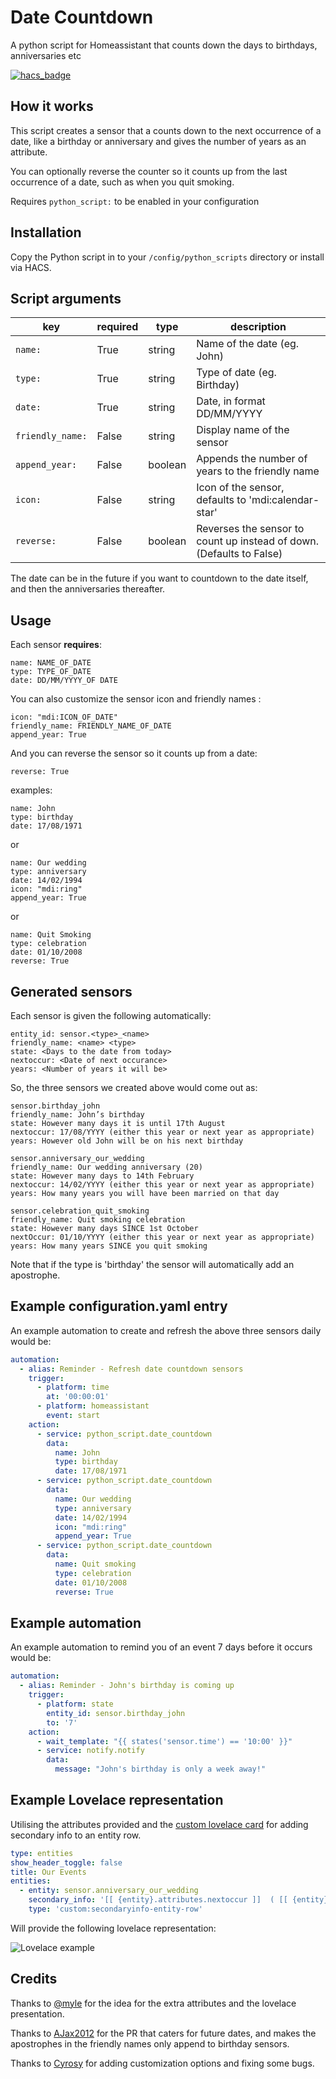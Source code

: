 # Date Countdown
A python script for Homeassistant that counts down the days to birthdays, anniversaries etc

[![hacs_badge](https://img.shields.io/badge/HACS-Default-orange.svg?style=for-the-badge)](https://github.com/custom-components/hacs)

## How it works
This script creates a sensor that a counts down to the next occurrence of a date, like a birthday or anniversary and gives the number of years as an attribute.

You can optionally reverse the counter so it counts up from the last occurrence of a date, such as when you quit smoking. 

Requires `python_script:` to be enabled in your configuration

## Installation
Copy the Python script in to your `/config/python_scripts` directory or install via HACS.

## Script arguments
key | required | type | description
-- | -- | -- | --
`name:` | True | string | Name of the date (eg. John)
`type:` | True | string | Type of date (eg. Birthday)
`date:` | True | string | Date, in format DD/MM/YYYY
`friendly_name:` | False | string | Display name of the sensor
`append_year:` | False | boolean | Appends the number of years to the friendly name
`icon:` | False | string | Icon of the sensor, defaults to 'mdi:calendar-star'
`reverse:` | False | boolean | Reverses the sensor to count up instead of down.  (Defaults to False)

The date can be in the future if you want to countdown to the date itself, and then the anniversaries thereafter.

## Usage
Each sensor **requires**:

```
name: NAME_OF_DATE
type: TYPE_OF_DATE
date: DD/MM/YYYY_OF DATE
```

You can also customize the sensor icon and friendly names :

```
icon: "mdi:ICON_OF_DATE"
friendly_name: FRIENDLY_NAME_OF_DATE
append_year: True
```

And you can reverse the sensor so it counts up from a date:

```
reverse: True
```

examples:

```
name: John
type: birthday
date: 17/08/1971
```

or

```
name: Our wedding
type: anniversary
date: 14/02/1994
icon: "mdi:ring"
append_year: True
```

or

```
name: Quit Smoking
type: celebration
date: 01/10/2008
reverse: True
```

## Generated sensors
Each sensor is given the following automatically:

```
entity_id: sensor.<type>_<name>
friendly_name: <name> <type>
state: <Days to the date from today>
nextoccur: <Date of next occurance>
years: <Number of years it will be>
```

So, the three sensors we created above would come out as:

```
sensor.birthday_john
friendly_name: John’s birthday
state: However many days it is until 17th August
nextoccur: 17/08/YYYY (either this year or next year as appropriate)
years: However old John will be on his next birthday

sensor.anniversary_our_wedding
friendly_name: Our wedding anniversary (20)
state: However many days to 14th February
nextoccur: 14/02/YYYY (either this year or next year as appropriate)
years: How many years you will have been married on that day

sensor.celebration_quit_smoking
friendly_name: Quit smoking celebration
state: However many days SINCE 1st October
nextOccur: 01/10/YYYY (either this year or next year as appropriate)
years: How many years SINCE you quit smoking
```

Note that if the type is 'birthday' the sensor will automatically add an apostrophe.

## Example configuration.yaml entry
An example automation to create and refresh the above three sensors daily would be:

```yaml
automation:
  - alias: Reminder - Refresh date countdown sensors
    trigger:
      - platform: time
        at: '00:00:01'
      - platform: homeassistant
        event: start
    action:
      - service: python_script.date_countdown
        data:
          name: John
          type: birthday
          date: 17/08/1971
      - service: python_script.date_countdown
        data:
          name: Our wedding
          type: anniversary
          date: 14/02/1994
          icon: "mdi:ring"
          append_year: True
      - service: python_script.date_countdown
        data:
          name: Quit smoking
          type: celebration
          date: 01/10/2008
          reverse: True
```

## Example automation
An example automation to remind you of an event 7 days before it occurs would be:

```yaml
automation:
  - alias: Reminder - John's birthday is coming up
    trigger:
      - platform: state
        entity_id: sensor.birthday_john
        to: '7'
    action:
      - wait_template: "{{ states('sensor.time') == '10:00' }}"
      - service: notify.notify
        data:
          message: "John's birthday is only a week away!"
```

## Example Lovelace representation
Utilising the attributes provided and the [custom lovelace card](https://github.com/custom-cards/secondaryinfo-entity-row) for adding secondary info to an entity row. 

```yaml
type: entities
show_header_toggle: false
title: Our Events
entities:
  - entity: sensor.anniversary_our_wedding
    secondary_info: '[[ {entity}.attributes.nextoccur ]]  ( [[ {entity}.attributes.years ]] Years )'
    type: 'custom:secondaryinfo-entity-row'
```

Will provide the following lovelace representation:

![Lovelace example](https://community-home-assistant-assets.s3.dualstack.us-west-2.amazonaws.com/original/3X/b/a/ba44600d7f41b1525a3c835d11bcc3bd59815b23.png)

## Credits
Thanks to [@myle](https://community.home-assistant.io/u/myle/summary) for the idea for the extra attributes and the lovelace presentation.

Thanks to [AJax2012](https://github.com/AJax2012) for the PR that caters for future dates, and makes the apostrophes in the friendly names only append to birthday sensors.

Thanks to [Cyrosy](https://github.com/cyrosy) for adding customization options and fixing some bugs. 
